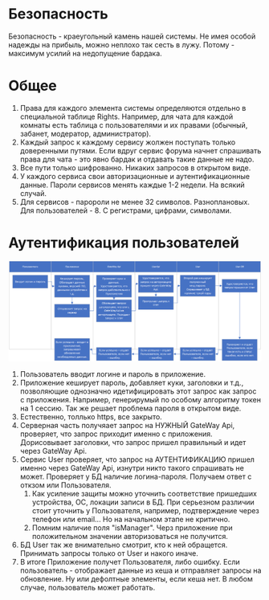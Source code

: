 # Безопасность
Безопасность - краеугольный камень нашей системы. Не имея особой надежды на прибыль, можно неплохо так сесть в лужу. Потому - максимум усилий на недопущение бардака.

# Общее
1. Права для каждого элемента системы определяются отдельно в специальной таблице Rights. Например, для чата для каждой комнаты есть таблица с пользователями и их правами (обычный, забанет, модератор, администратор). 
2. Каждый запрос к каждому сервису жолжен поступать только доверенными путями. Если вдруг сервис форума начнет спрашивать права для чата - это явно бардак и отдавать такие данные не надо.
3. Все пути только шифрованно. Никаких запросов в открытом виде.
4. У каждого сервиса свои авторизационные и аутентификационные данные. Пароли сервисов менять каждые 1-2 недели. На всякий случай.
5. Для сервисов - паророли не менее 32 символов. Разноплановых. Для пользователей - 8. С регистрами, цифрами, символами. 

# Аутентификация пользователей
![Схема аутентификации](/Images/Securty/security.png "Схема аутентификации")
1. Пользователь вводит логине и пароль в приложение.
2. Приложение кеширует пароль, добавляет куки, заголовки и т.д., позволяющие однозначно идетифицировать этот запрос как запрос с приложения. Например, генерирумый по особому алгоритму токен на 1 сессию. Так же решает проблема пароля в открытом виде. 
3. Естественно, толлько https, все закрыто. 
4. Серверная часть получяает запрос на НУЖНЫЙ GateWay Api, проверяет, что запрос приходит именно с приложения. Дорисовывает заголовки, что запрос пришел правильный и идет через GateWay Api.
5. Сервис User проверяет, что запрос на АУТЕНТИФИКАЦИЮ пришел именно через GateWay Api, изнутри никто такого спрашивать не может. Проверяет у БД наличие логина-пароля. Получаем ответ с откзом или Пользователя. 
    1. Как усиление защиты можно уточнить соответствие пришедших устройства, ОС, локации записи в БД. При серьезном различии стоит уточнить у Пользователя, например, подтверждение через телефон или email... Но на начальном этапе не критично.
    2. Помним наличие поля "isManager". Черз приложение при положительном значении авторизоваться не получится.
6. БД User так же внимательно смотрит, кто к ней обращется. Принимать запросы только от User и накого иначе. 
7. В итоге Приложение получет Пользователя, либо ошибку. Если пользователь - отображает данные из кеша и отправляет запросы на обновление. Ну или дефолтные элементы, если кеша нет. В любом случае, пользователь может работать.

